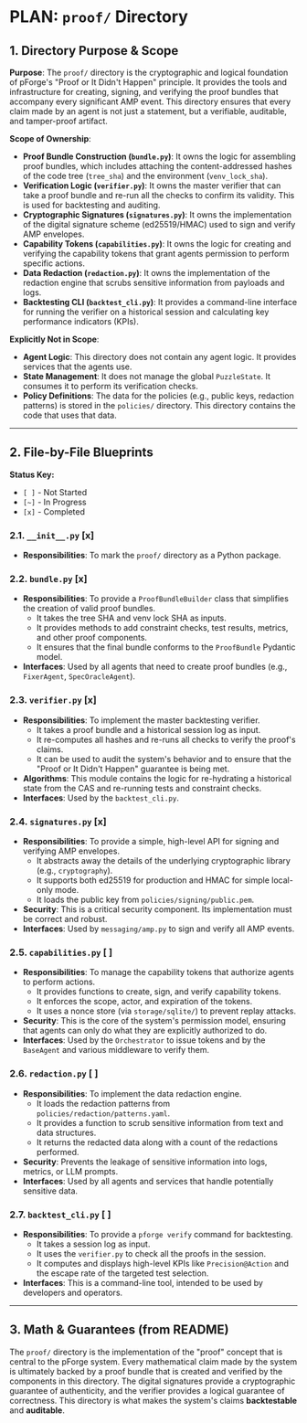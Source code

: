 # PLAN: `proof/` Directory

## 1. Directory Purpose & Scope

**Purpose**: The `proof/` directory is the cryptographic and logical foundation of pForge's "Proof or It Didn't Happen" principle. It provides the tools and infrastructure for creating, signing, and verifying the proof bundles that accompany every significant AMP event. This directory ensures that every claim made by an agent is not just a statement, but a verifiable, auditable, and tamper-proof artifact.

**Scope of Ownership**:

*   **Proof Bundle Construction (`bundle.py`)**: It owns the logic for assembling proof bundles, which includes attaching the content-addressed hashes of the code tree (`tree_sha`) and the environment (`venv_lock_sha`).
*   **Verification Logic (`verifier.py`)**: It owns the master verifier that can take a proof bundle and re-run all the checks to confirm its validity. This is used for backtesting and auditing.
*   **Cryptographic Signatures (`signatures.py`)**: It owns the implementation of the digital signature scheme (ed25519/HMAC) used to sign and verify AMP envelopes.
*   **Capability Tokens (`capabilities.py`)**: It owns the logic for creating and verifying the capability tokens that grant agents permission to perform specific actions.
*   **Data Redaction (`redaction.py`)**: It owns the implementation of the redaction engine that scrubs sensitive information from payloads and logs.
*   **Backtesting CLI (`backtest_cli.py`)**: It provides a command-line interface for running the verifier on a historical session and calculating key performance indicators (KPIs).

**Explicitly Not in Scope**:

*   **Agent Logic**: This directory does not contain any agent logic. It provides services that the agents use.
*   **State Management**: It does not manage the global `PuzzleState`. It consumes it to perform its verification checks.
*   **Policy Definitions**: The data for the policies (e.g., public keys, redaction patterns) is stored in the `policies/` directory. This directory contains the code that uses that data.

---

## 2. File-by-File Blueprints

**Status Key:**
*   `[ ]` - Not Started
*   `[~]` - In Progress
*   `[x]` - Completed

### 2.1. `__init__.py` [x]

*   **Responsibilities**: To mark the `proof/` directory as a Python package.

### 2.2. `bundle.py` [x]

*   **Responsibilities**: To provide a `ProofBundleBuilder` class that simplifies the creation of valid proof bundles.
    *   It takes the tree SHA and venv lock SHA as inputs.
    *   It provides methods to add constraint checks, test results, metrics, and other proof components.
    *   It ensures that the final bundle conforms to the `ProofBundle` Pydantic model.
*   **Interfaces**: Used by all agents that need to create proof bundles (e.g., `FixerAgent`, `SpecOracleAgent`).

### 2.3. `verifier.py` [x]

*   **Responsibilities**: To implement the master backtesting verifier.
    *   It takes a proof bundle and a historical session log as input.
    *   It re-computes all hashes and re-runs all checks to verify the proof's claims.
    *   It can be used to audit the system's behavior and to ensure that the "Proof or It Didn't Happen" guarantee is being met.
*   **Algorithms**: This module contains the logic for re-hydrating a historical state from the CAS and re-running tests and constraint checks.
*   **Interfaces**: Used by the `backtest_cli.py`.

### 2.4. `signatures.py` [x]

*   **Responsibilities**: To provide a simple, high-level API for signing and verifying AMP envelopes.
    *   It abstracts away the details of the underlying cryptographic library (e.g., `cryptography`).
    *   It supports both ed25519 for production and HMAC for simple local-only mode.
    *   It loads the public key from `policies/signing/public.pem`.
*   **Security**: This is a critical security component. Its implementation must be correct and robust.
*   **Interfaces**: Used by `messaging/amp.py` to sign and verify all AMP events.

### 2.5. `capabilities.py` [ ]

*   **Responsibilities**: To manage the capability tokens that authorize agents to perform actions.
    *   It provides functions to create, sign, and verify capability tokens.
    *   It enforces the scope, actor, and expiration of the tokens.
    *   It uses a nonce store (via `storage/sqlite/`) to prevent replay attacks.
*   **Security**: This is the core of the system's permission model, ensuring that agents can only do what they are explicitly authorized to do.
*   **Interfaces**: Used by the `Orchestrator` to issue tokens and by the `BaseAgent` and various middleware to verify them.

### 2.6. `redaction.py` [ ]

*   **Responsibilities**: To implement the data redaction engine.
    *   It loads the redaction patterns from `policies/redaction/patterns.yaml`.
    *   It provides a function to scrub sensitive information from text and data structures.
    *   It returns the redacted data along with a count of the redactions performed.
*   **Security**: Prevents the leakage of sensitive information into logs, metrics, or LLM prompts.
*   **Interfaces**: Used by all agents and services that handle potentially sensitive data.

### 2.7. `backtest_cli.py` [ ]

*   **Responsibilities**: To provide a `pforge verify` command for backtesting.
    *   It takes a session log as input.
    *   It uses the `verifier.py` to check all the proofs in the session.
    *   It computes and displays high-level KPIs like `Precision@Action` and the escape rate of the targeted test selection.
*   **Interfaces**: This is a command-line tool, intended to be used by developers and operators.

---

## 3. Math & Guarantees (from README)

The `proof/` directory is the implementation of the "proof" concept that is central to the pForge system. Every mathematical claim made by the system is ultimately backed by a proof bundle that is created and verified by the components in this directory. The digital signatures provide a cryptographic guarantee of authenticity, and the verifier provides a logical guarantee of correctness. This directory is what makes the system's claims **backtestable** and **auditable**.
